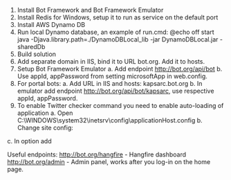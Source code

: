 1. Install Bot Framework and Bot Framework Emulator
2. Install Redis for Windows, setup it to run as service on the default port
3. Install AWS Dynamo DB
4. Run local Dynamo database, an example of run.cmd:
	@echo off
	start java -Djava.library.path=./DynamoDBLocal_lib -jar DynamoDBLocal.jar -sharedDb
5. Build solution
6. Add separate domain in IIS, bind it to URL bot.org. Add it to hosts.
7. Setup Bot Framework Emulator
   a. Add endpoint http://bot.org/api/bot
   b. Use appId, appPassword from setting microsoftApp in web.config.
8. For portal bots:
   a. Add URL in IIS and hosts: kapsarc.bot.org
   b. In emulator add endpoint http://bot.org/api/bot/kapsarc, use respective appId, appPassword.
9. To enable Twitter checker command you need to enable auto-loading of application
   a. Open C:\WINDOWS\system32\inetsrv\config\applicationHost.config
   b. Change site config:
<application path="/" applicationPool="Bot.org" serviceAutoStartEnabled="true" serviceAutoStartProvider="PrewarmMyCache">
   c. In option <system.applicationHost> add
<serviceAutoStartProviders>
	<add name="PrewarmMyCache" type="Bot.Web.ApplicationPreload, Bot.Web" />
</serviceAutoStartProviders>

Useful endpoints:
http://bot.org/hangfire - Hangfire dashboard
http://bot.org/admin - Admin panel, works after you log-in on the home page.
